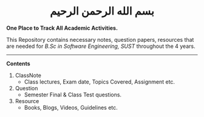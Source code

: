 <h1 align="center">بسم الله الرحمن الرحيم</h1>

**One Place to Track All Academic Activities.**

This Repository contains necessary notes, question papers, resources that are needed for *B.Sc in Software Engineering, SUST* throughout the 4 years.

<hr>

**Contents**
1. ClassNote
    - Class lectures, Exam date, Topics Covered, Assignment etc.
2. Question
    - Semester Final & Class Test questions.
3. Resource
    - Books, Blogs, Videos, Guidelines etc.


<!--
[![Contributors][contributors-shield]][contributors-url]
[![Forks][forks-shield]][forks-url]
[![Stargazers][stars-shield]][stars-url]
[![Issues][issues-shield]][issues-url]
[![MIT License][license-shield]][license-url]
[![LinkedIn][linkedin-shield]][linkedin-url]

[contributors-shield]: https://img.shields.io/github/contributors/Sakib62/UniNotes.svg?style=for-the-badge
[contributors-url]: https://github.com/Sakib62/UniNotes/graphs/contributors
[forks-shield]: https://img.shields.io/github/forks/Sakib62/UniNotes.svg?style=for-the-badge
[forks-url]: https://github.com/Sakib62/UniNotes/network/members
[stars-shield]: https://img.shields.io/github/stars/Sakib62/UniNotes.svg?style=for-the-badge
[stars-url]: https://github.com/Sakib62/UniNotes/stargazers
[issues-shield]: https://img.shields.io/github/issues/Sakib62/UniNotes.svg?style=for-the-badge
[issues-url]: https://github.com/Sakib62/UniNotes/issues
[license-shield]: https://img.shields.io/github/license/Sakib62/UniNotes.svg?style=for-the-badge
[license-url]: https://github.com/Sakib62/UniNotes/blob/master/LICENSE.txt
[linkedin-shield]: https://img.shields.io/badge/-LinkedIn-black.svg?style=for-the-badge&logo=linkedin&colorB=555
[linkedin-url]: https://linkedin.com/in/supersakib
-->